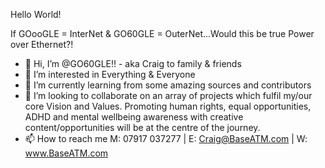Hello World!

If GOooGLE = InterNet & GO60GLE = OuterNet...Would this be true Power over Ethernet?!

- 👋 Hi, I’m @GO60GLE!! - aka Craig to family & friends
- 👀 I’m interested in Everything & Everyone
- 🌱 I’m currently learning from some amazing sources and contributors
- 💞️ I’m looking to collaborate on an array of projects which fulfil my/our core Vision and Values. Promoting human rights, equal opportunities, ADHD and mental wellbeing awareness with creative content/opportunities will be at the centre of the journey. 
- 📫 How to reach me M: 07917 037277 | E: Craig@BaseATM.com | W: www.BaseATM.com



<!---
GO60GLE/GO60GLE is a ✨ special ✨ repository because its `README.md` (this file) appears on your GitHub profile.
You can click the Preview link to take a look at your changes.
--->
